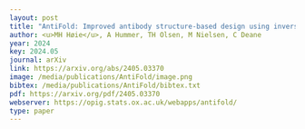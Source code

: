 ```yaml
--- 
layout: post
title: "AntiFold: Improved antibody structure-based design using inverse folding"
author: <u>MH Høie</u>, A Hummer, TH Olsen, M Nielsen, C Deane
year: 2024
key: 2024.05
journal: arXiv
link: https://arxiv.org/abs/2405.03370
image: /media/publications/AntiFold/image.png
bibtex: /media/publications/AntiFold/bibtex.txt
pdf: https://arxiv.org/pdf/2405.03370
webserver: https://opig.stats.ox.ac.uk/webapps/antifold/
type: paper
---
```

